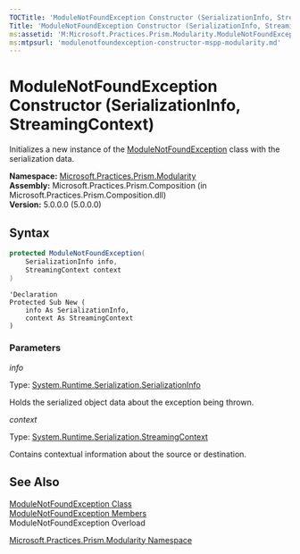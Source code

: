 ```yaml
---
TOCTitle: 'ModuleNotFoundException Constructor (SerializationInfo, StreamingContext)'
Title: 'ModuleNotFoundException Constructor (SerializationInfo, StreamingContext) (Microsoft.Practices.Prism.Modularity)'
ms:assetid: 'M:Microsoft.Practices.Prism.Modularity.ModuleNotFoundException.\#ctor(System.Runtime.Serialization.SerializationInfo,System.Runtime.Serialization.StreamingContext)'
ms:mtpsurl: 'modulenotfoundexception-constructor-mspp-modularity.md'
---
```



# ModuleNotFoundException Constructor (SerializationInfo, StreamingContext)

Initializes a new instance of the [ModuleNotFoundException](/patterns-practices/reference/modulenotfoundexception-class-mspp-modularity) class with the serialization data.

**Namespace:** [Microsoft.Practices.Prism.Modularity](/patterns-practices/reference/mspp-modularity-namespace)<br/>
**Assembly:** Microsoft.Practices.Prism.Composition (in Microsoft.Practices.Prism.Composition.dll)<br/>
**Version:** 5.0.0.0 (5.0.0.0)

## Syntax

```C#
protected ModuleNotFoundException(
	SerializationInfo info,
	StreamingContext context
)
```

```VB
'Declaration
Protected Sub New ( 
	info As SerializationInfo,
	context As StreamingContext
)
```

### Parameters

*info* 
 
   Type: [System.Runtime.Serialization.SerializationInfo](http://msdn.microsoft.com/en-us/library/a9b6042e)
	
   Holds the serialized object data about the exception being thrown.

*context*

   Type: [System.Runtime.Serialization.StreamingContext](http://msdn.microsoft.com/en-us/library/t16abws5)
	
   Contains contextual information about the source or destination.

## See Also

[ModuleNotFoundException Class](/patterns-practices/reference/modulenotfoundexception-class-mspp-modularity)<br/>
[ModuleNotFoundException Members](/patterns-practices/reference/modulenotfoundexception-members-mspp-modularity)<br/>
ModuleNotFoundException Overload

[Microsoft.Practices.Prism.Modularity Namespace](/patterns-practices/reference/mspp-modularity-namespace)<br/>